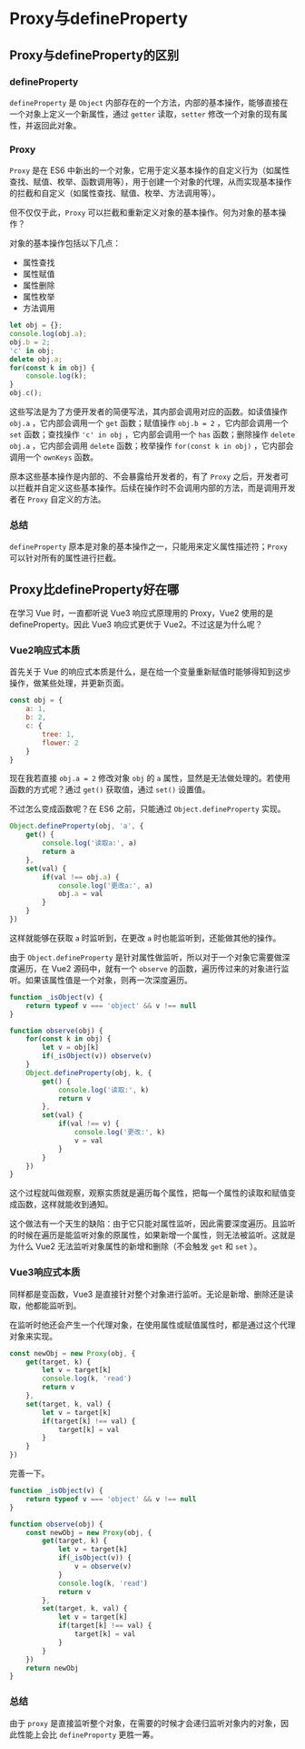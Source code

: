 # Proxy与defineProperty

## Proxy与defineProperty的区别

### defineProperty

`defineProperty` 是 `Object` 内部存在的一个方法，内部的基本操作，能够直接在一个对象上定义一个新属性，通过 `getter` 读取，`setter` 修改一个对象的现有属性，并返回此对象。

### Proxy

`Proxy` 是在 ES6 中新出的一个对象，它用于定义基本操作的自定义行为（如属性查找、赋值、枚举、函数调用等），用于创建一个对象的代理，从而实现基本操作的拦截和自定义（如属性查找、赋值、枚举、方法调用等）。

但不仅仅于此，`Proxy` 可以拦截和重新定义对象的基本操作。何为对象的基本操作？

对象的基本操作包括以下几点：

- 属性查找
- 属性赋值
- 属性删除
- 属性枚举
- 方法调用

```js
let obj = {};
console.log(obj.a);
obj.b = 2;
'c' in obj;
delete obj.a;
for(const k in obj) {
    console.log(k);
}
obj.c();
```

这些写法是为了方便开发者的简便写法，其内部会调用对应的函数。如读值操作 `obj.a` ，它内部会调用一个 `get` 函数；赋值操作 `obj.b = 2` ，它内部会调用一个 `set` 函数；查找操作 `'c' in obj` ，它内部会调用一个 `has` 函数；删除操作 `delete obj.a` ，它内部会调用 `delete` 函数；枚举操作 `for(const k in obj)` ，它内部会调用一个 `ownKeys` 函数。

原本这些基本操作是内部的、不会暴露给开发者的，有了 `Proxy` 之后，开发者可以拦截并自定义这些基本操作。后续在操作时不会调用内部的方法，而是调用开发者在 `Proxy` 自定义的方法。

### 总结

`defineProperty` 原本是对象的基本操作之一，只能用来定义属性描述符；`Proxy` 可以针对所有的属性进行拦截。

## Proxy比defineProperty好在哪

在学习 Vue 时，一直都听说 Vue3 响应式原理用的 Proxy，Vue2 使用的是 defineProperty。因此 Vue3 响应式更优于 Vue2。不过这是为什么呢？

### Vue2响应式本质

首先关于 Vue 的响应式本质是什么，是在给一个变量重新赋值时能够得知到这步操作，做某些处理，并更新页面。

```js
const obj = {
    a: 1,
    b: 2,
    c: {
        tree: 1,
        flower: 2
    }
}
```

现在我若直接 `obj.a = 2` 修改对象 `obj` 的 `a` 属性，显然是无法做处理的。若使用函数的方式呢？通过 `get()` 获取值，通过 `set()` 设置值。

不过怎么变成函数呢？在 ES6 之前，只能通过 `Object.defineProperty` 实现。

```js
Object.defineProperty(obj, 'a', {
    get() {
        console.log('读取a:', a)
        return a
    },
    set(val) {
        if(val !== obj.a) {
            console.log('更改a:', a)
            obj.a = val
        }
    }
})
```

这样就能够在获取 `a` 时监听到，在更改 `a` 时也能监听到，还能做其他的操作。

由于 `Object.defineProperty` 是针对属性做监听，所以对于一个对象它需要做深度遍历，在 Vue2 源码中，就有一个 `observe` 的函数，遍历传过来的对象进行监听。如果该属性值是一个对象，则再一次深度遍历。

```js
function _isObject(v) {
    return typeof v === 'object' && v !== null
}

function observe(obj) {
    for(const k in obj) {
        let v = obj[k]
        if(_isObject(v)) observe(v)
    }
    Object.defineProperty(obj, k, {
        get() {
            console.log('读取:', k)
            return v
        },
        set(val) {
            if(val !== v) {
                console.log('更改:', k)
                v = val
            }
        }
    })
}
```

这个过程就叫做观察，观察实质就是遍历每个属性，把每一个属性的读取和赋值变成函数，这样就能收到通知。

这个做法有一个天生的缺陷：由于它只能对属性监听，因此需要深度遍历。且监听的时候在遍历是能监听对象的原属性，如果新增一个属性，则无法被监听。这就是为什么 Vue2 无法监听对象属性的新增和删除（不会触发 `get` 和 `set` ）。

### Vue3响应式本质

同样都是变函数，Vue3 是直接针对整个对象进行监听。无论是新增、删除还是读取，他都能监听到。

在监听时他还会产生一个代理对象，在使用属性或赋值属性时，都是通过这个代理对象来实现。

```js
const newObj = new Proxy(obj, {
    get(target, k) {
        let v = target[k]
        console.log(k, 'read')
        return v
    },
    set(target, k, val) {
        let v = target[k]
        if(target[k] !== val) {
            target[k] = val
        }
    }
})
```

完善一下。

```js
function _isObject(v) {
    return typeof v === 'object' && v !== null
}

function observe(obj) {
    const newObj = new Proxy(obj, {
        get(target, k) {
            let v = target[k]
            if(_isObject(v)) {
                v = observe(v)
            }
            console.log(k, 'read')
            return v
        },
        set(target, k, val) {
            let v = target[k]
            if(target[k] !== val) {
                target[k] = val
            }
        }
    })
    return newObj
}
```

### 总结

由于 `proxy` 是直接监听整个对象，在需要的时候才会递归监听对象内的对象，因此性能上会比 `defineProporty` 更胜一筹。